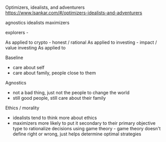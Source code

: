 
Optimizers, idealists, and adventurers
https://www.lsankar.com/#/optimizers-idealists-and-adventurers

agnostics
idealists
maximizers

explorers - 

As applied to crypto - honest / rational
As applied to investing - impact / value investing
As applied to 

Baseline
- care about self
- care about family, people close to them

Agnostics
- not a bad thing, just not the people to change the world
- still good people, still care about their family

Ethics / morality
- idealists tend to think more about ethics
- maximizers more likely to put it secondary to their primary objective
  type to rationalize decisions using game theory - game theory doesn't define right or wrong, just helps determine optimal strategies

